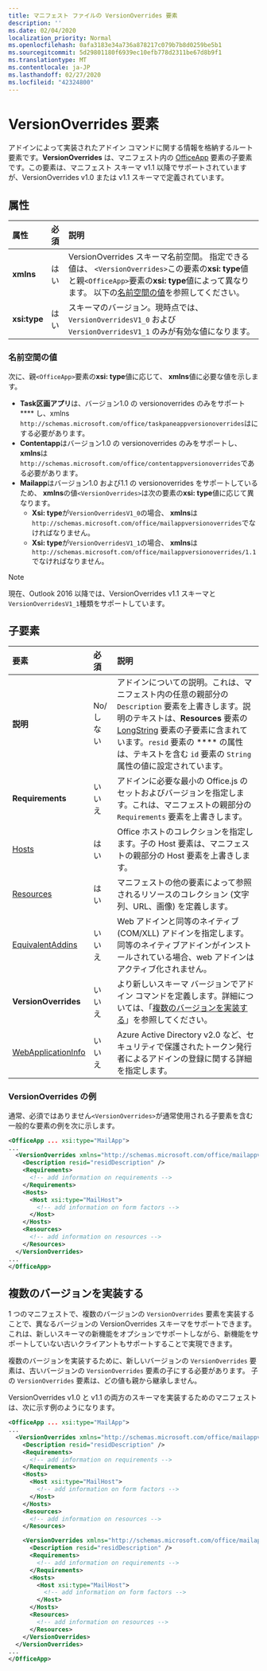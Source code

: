 ```yaml
---
title: マニフェスト ファイルの VersionOverrides 要素
description: ''
ms.date: 02/04/2020
localization_priority: Normal
ms.openlocfilehash: 0afa3183e34a736a878217c079b7b8d0259be5b1
ms.sourcegitcommit: 5d29801180f6939ec10efb778d2311be67d8b9f1
ms.translationtype: MT
ms.contentlocale: ja-JP
ms.lasthandoff: 02/27/2020
ms.locfileid: "42324800"
---
```

# <a name="versionoverrides-element"></a>VersionOverrides 要素

アドインによって実装されたアドイン コマンドに関する情報を格納するルート要素です。**VersionOverrides** は、マニフェスト内の [OfficeApp](./officeapp.md) 要素の子要素です。この要素は、マニフェスト スキーマ v1.1 以降でサポートされていますが、VersionOverrides v1.0 または v1.1 スキーマで定義されています。

## <a name="attributes"></a>属性

|  属性  |  必須  |  説明  |
|:-----|:-----|:-----|
|  **xmlns**       |  はい  |  VersionOverrides スキーマ名前空間。 指定できる値は、 `<VersionOverrides>`この要素の**xsi: type**値と親`<OfficeApp>`要素の**xsi: type**値によって異なります。 以下の[名前空間の値](#namespace-values)を参照してください。|
|  **xsi:type**  |  はい  | スキーマのバージョン。現時点では、`VersionOverridesV1_0` および `VersionOverridesV1_1` のみが有効な値になります。 |

### <a name="namespace-values"></a>名前空間の値

次に、親`<OfficeApp>`要素の**xsi: type**値に応じて、 **xmlns**値に必要な値を示します。

- **Task区画アプリ**は、バージョン1.0 の versionoverrides のみをサポート**** し、xmlns `http://schemas.microsoft.com/office/taskpaneappversionoverrides`はにする必要があります。
- **Contentapp**はバージョン1.0 の versionoverrides のみをサポートし、 **xmlns**は`http://schemas.microsoft.com/office/contentappversionoverrides`である必要があります。
- **Mailapp**はバージョン1.0 および1.1 の versionoverrides をサポートしているため、 **xmlns**の値`<VersionOverrides>`は次の要素の**xsi: type**値に応じて異なります。
    - **Xsi: type**が`VersionOverridesV1_0`の場合、 **xmlns**は`http://schemas.microsoft.com/office/mailappversionoverrides`でなければなりません。
    - **Xsi: type**が`VersionOverridesV1_1`の場合、 **xmlns**は`http://schemas.microsoft.com/office/mailappversionoverrides/1.1`でなければなりません。

> [!NOTE]
> 現在、Outlook 2016 以降では、VersionOverrides v1.1 スキーマと`VersionOverridesV1_1`種類をサポートしています。

## <a name="child-elements"></a>子要素

|  要素 |  必須  |  説明  |
|:-----|:-----|:-----|
|  **説明**    |  No/しない   |  アドインについての説明。これは、マニフェスト内の任意の親部分の `Description` 要素を上書きします。説明のテキストは、**Resources** 要素の [LongString](./resources.md) 要素の子要素に含まれています。`resid` 要素の **** の属性は、テキストを含む `id` 要素の `String` 属性の値に設定されています。|
|  **Requirements**  |  いいえ   |  アドインに必要な最小の Office.js のセットおよびバージョンを指定します。これは、マニフェストの親部分の `Requirements` 要素を上書きします。|
|  [Hosts](./hosts.md)                |  はい  |  Office ホストのコレクションを指定します。子の Host 要素は、マニフェストの親部分の Host 要素を上書きします。  |
|  [Resources](./resources.md)    |  はい  | マニフェストの他の要素によって参照されるリソースのコレクション (文字列、URL、画像) を定義します。|
|  [EquivalentAddins](./equivalentaddins.md)    |  いいえ  | Web アドインと同等のネイティブ (COM/XLL) アドインを指定します。 同等のネイティブアドインがインストールされている場合、web アドインはアクティブ化されません。|
|  **VersionOverrides**    |  いいえ  | より新しいスキーマ バージョンでアドイン コマンドを定義します。詳細については、「[複数のバージョンを実装する](#implementing-multiple-versions)」を参照してください。 |
|  [WebApplicationInfo](./webapplicationinfo.md)    |  いいえ  | Azure Active Directory v2.0 など、セキュリティで保護されたトークン発行者によるアドインの登録に関する詳細を指定します。 |

### <a name="versionoverrides-example"></a>VersionOverrides の例

通常、必須ではありません`<VersionOverrides>`が通常使用される子要素を含む一般的な要素の例を次に示します。

```xml
<OfficeApp ... xsi:type="MailApp">
...
  <VersionOverrides xmlns="http://schemas.microsoft.com/office/mailappversionoverrides" xsi:type="VersionOverridesV1_0">
    <Description resid="residDescription" />
    <Requirements>
      <!-- add information on requirements -->
    </Requirements>
    <Hosts>
      <Host xsi:type="MailHost">
        <!-- add information on form factors -->
      </Host>
    </Hosts>
    <Resources>
      <!-- add information on resources -->
    </Resources>
  </VersionOverrides>
...
</OfficeApp>
```

## <a name="implementing-multiple-versions"></a>複数のバージョンを実装する

1 つのマニフェストで、複数のバージョンの `VersionOverrides` 要素を実装することで、異なるバージョンの VersionOverrides スキーマをサポートできます。これは、新しいスキーマの新機能をオプションでサポートしながら、新機能をサポートしていない古いクライアントもサポートすることで実現できます。

複数のバージョンを実装するために、新しいバージョンの `VersionOverrides` 要素は、古いバージョンの `VersionOverrides` 要素の子にする必要があります。 子の `VersionOverrides` 要素は、どの値も親から継承しません。

VersionOverrides v1.0 と v1.1 の両方のスキーマを実装するためのマニフェストは、次に示す例のようになります。

```xml
<OfficeApp ... xsi:type="MailApp">
...
  <VersionOverrides xmlns="http://schemas.microsoft.com/office/mailappversionoverrides" xsi:type="VersionOverridesV1_0">
    <Description resid="residDescription" />
    <Requirements>
      <!-- add information on requirements -->
    </Requirements>
    <Hosts>
      <Host xsi:type="MailHost">
        <!-- add information on form factors -->
      </Host>
    </Hosts>
    <Resources>
      <!-- add information on resources -->
    </Resources>

    <VersionOverrides xmlns="http://schemas.microsoft.com/office/mailappversionoverrides/1.1" xsi:type="VersionOverridesV1_1">
      <Description resid="residDescription" />
      <Requirements>
        <!-- add information on requirements -->
      </Requirements>
      <Hosts>
        <Host xsi:type="MailHost">
          <!-- add information on form factors -->
        </Host>
      </Hosts>
      <Resources>
        <!-- add information on resources -->
      </Resources>
    </VersionOverrides>  
  </VersionOverrides>
...
</OfficeApp>
```
